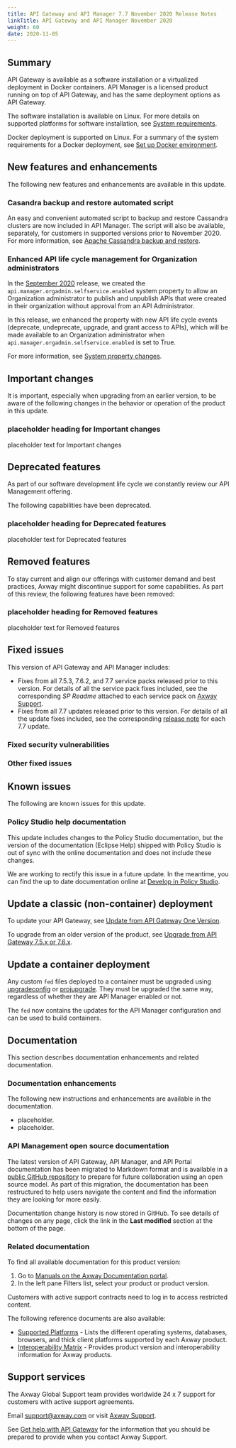 ```yaml
---
title: API Gateway and API Manager 7.7 November 2020 Release Notes
linkTitle: API Gateway and API Manager November 2020
weight: 60
date: 2020-11-05
---
```

## Summary

API Gateway is available as a software installation or a virtualized deployment in Docker containers. API Manager is a licensed product running on top of API Gateway, and has the same deployment options as API Gateway.

The software installation is available on Linux. For more details on supported platforms for software installation, see [System requirements](/docs/apim_installation/apigtw_install/system_requirements/).

Docker deployment is supported on Linux. For a summary of the system requirements for a Docker deployment, see [Set up Docker environment](/docs/apim_installation/apigw_containers/docker_scripts_prereqs/).

## New features and enhancements

The following new features and enhancements are available in this update.

### Casandra backup and restore automated script

An easy and convenient automated script to backup and restore Cassandra clusters are now included in API Manager. The script will also be available, separately, for customers in supported versions prior to November 2020. For more information, see [Apache Cassandra backup and restore](/docs/cass_admin/cassandra_bur).

### Enhanced API life cycle management for Organization administrators

In the [September 2020](/docs/apim_relnotes/20200930_apimgr_relnotes/#organization-administrators-can-publish-apis) release, we created the `api.manager.orgadmin.selfservice.enabled` system property to allow an Organization administrator to publish and unpublish APIs that were created in their organization without approval from an API Administrator.

In this release, we enhanced the property with new API life cycle events (deprecate, undeprecate, upgrade, and grant access to APIs), which will be made available to an Organization administrator when `api.manager.orgadmin.selfservice.enabled` is set to True.

For more information, see [System property changes](/docs/apim_reference/system_props/).

## Important changes

It is important, especially when upgrading from an earlier version, to be aware of the following changes in the behavior or operation of the product in this update.

<!-- Use this section to describe any changes in the behavior of the product (as a result of features or fixes), for example, new Java system properties in the jvm.xml file. This section could also be used for any important information that doesn't fit elsewhere. -->

### placeholder heading for Important changes

placeholder text for Important changes

## Deprecated features

<!-- As part of our software development life cycle we constantly review our API Management offering. As part of this review, no capabilities have been deprecated. -->

As part of our software development life cycle we constantly review our API Management offering.

The following capabilities have been deprecated.

### placeholder heading for Deprecated features

placeholder text for Deprecated features

## Removed features

<!-- To stay current and align our offerings with customer demand and best practices, Axway might discontinue support for some capabilities. As part of this review, no capabilities have been removed -->

To stay current and align our offerings with customer demand and best practices, Axway might discontinue support for some capabilities. As part of this review, the following features have been removed:

### placeholder heading for Removed features

placeholder text for Removed features

## Fixed issues

This version of API Gateway and API Manager includes:

* Fixes from all 7.5.3, 7.6.2, and 7.7 service packs released prior to this version. For details of all the service pack fixes included, see the corresponding *SP Readme* attached to each service pack on [Axway Support](https://support.axway.com).
* Fixes from all 7.7 updates released prior to this version. For details of all the update fixes included, see the corresponding [release note](/docs/apim_relnotes/) for each 7.7 update.

### Fixed security vulnerabilities

<!-- Insert table of issues here -->

### Other fixed issues

<!-- Insert table of issues here -->

## Known issues

The following are known issues for this update.

<!-- Insert table of issues here -->

### Policy Studio help documentation

This update includes changes to the Policy Studio documentation, but the version of the documentation (Eclipse Help) shipped with Policy Studio is out of sync with the online documentation and does not include these changes.

We are working to rectify this issue in a future update. In the meantime, you can find the up to date documentation online at [Develop in Policy Studio](/docs/apim_policydev/).

## Update a classic (non-container) deployment

To update your API Gateway, see [Update from API Gateway One Version](/docs/apim_installation/apigw_upgrade/upgrade_steps_oneversion/).

To upgrade from an older version of the product, see [Upgrade from API Gateway 7.5.x or 7.6.x](/docs/apim_installation/apigw_upgrade/upgrade_steps_extcass/).

## Update a container deployment

Any custom `fed` files deployed to a container must be upgraded using [upgradeconfig](/docs/apim_installation/apigw_upgrade/upgrade_analytics#upgradeconfig-options) or [projupgrade](/docs/apim_reference/devopstools_ref#projupgrade-command-options). They must be upgraded the same way, regardless of whether they are API Manager enabled or not.

The `fed` now contains the updates for the API Manager configuration and can be used to build containers.

## Documentation

This section describes documentation enhancements and related documentation.

### Documentation enhancements

The following new instructions and enhancements are available in the documentation.

* placeholder.
* placeholder.

### API Management open source documentation

The latest version of API Gateway, API Manager, and API Portal documentation has been migrated to Markdown format and is available in a [public GitHub repository](https://github.com/Axway/axway-open-docs) to prepare for future collaboration using an open source model. As part of this migration, the documentation has been restructured to help users navigate the content and find the information they are looking for more easily.

Documentation change history is now stored in GitHub. To see details of changes on any page, click the link in the **Last modified** section at the bottom of the page.

### Related documentation

To find all available documentation for this product version:

1. Go to [Manuals on the Axway Documentation portal](https://docs.axway.com/bundle).
2. In the left pane Filters list, select your product or product version.

Customers with active support contracts need to log in to access restricted content.

The following reference documents are also available:

* [Supported Platforms](https://docs.axway.com/bundle/Axway_Products_SupportedPlatforms_allOS_en) - Lists the different operating systems, databases, browsers, and thick client platforms supported by each Axway product.
* [Interoperability Matrix](https://docs.axway.com/bundle/Axway_Products_InteroperabilityMatrix_allOS_en) - Provides product version and interoperability information for Axway products.

## Support services

The Axway Global Support team provides worldwide 24 x 7 support for customers with active support agreements.

Email [support@axway.com](mailto:support@axway.com) or visit [Axway Support](https://support.axway.com/).

See [Get help with API Gateway](/docs/apim_administration/apigtw_admin/trblshoot_get_help/) for the information that you should be prepared to provide when you contact Axway Support.
